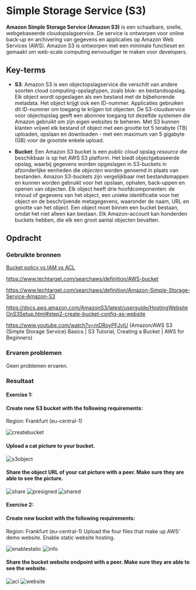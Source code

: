 # Simple Storage Service (S3)

**Amazon Simple Storage Service (Amazon S3)** is een schaalbare, snelle, webgebaseerde cloudopslagservice. De service is ontworpen voor online back-up en archivering van gegevens en applicaties op Amazon Web Services (AWS). Amazon S3 is ontworpen met een minimale functieset en gemaakt om web-scale computing eenvoudiger te maken voor developers.

## Key-terms

- **S3**: Amazon S3 is een objectopslagservice die verschilt van andere soorten cloud computing-opslagtypen, zoals blok- en bestandsopslag. Elk object wordt opgeslagen als een bestand met de bijbehorende metadata. Het object krijgt ook een ID-nummer. Applicaties gebruiken dit ID-nummer om toegang te krijgen tot objecten.
De S3-cloudservice voor objectopslag geeft een abonnee toegang tot dezelfde systemen die Amazon gebruikt om zijn eigen websites te beheren. Met S3 kunnen klanten vrijwel elk bestand of object met een grootte tot 5 terabyte (TB) uploaden, opslaan en downloaden - met een maximum van 5 gigabyte (GB) voor de grootste enkele upload.


- **Bucket**: Een Amazon S3 bucket is een _public cloud_ opslag _resource_ die beschikbaar is op het AWS S3 platform. Het biedt objectgebaseerde opslag, waarbij gegevens worden opgeslagen in S3-buckets in afzonderlijke eenheden die _objecten_ worden genoemd in plaats van bestanden.
Amazon S3-buckets zijn vergelijkbaar met bestandsmappen en kunnen worden gebruikt voor het opslaan, ophalen, back-uppen en openen van objecten. Elk object heeft drie hoofdcomponenten: de inhoud of gegevens van het object, een unieke identificatie voor het object en de beschrijvende metagegevens, waaronder de naam, URL en grootte van het object.
Een object moet binnen een bucket bestaan, omdat het niet alleen kan bestaan. Elk Amazon-account kan honderden buckets hebben, die elk een groot aantal objecten bevatten.

## Opdracht
### Gebruikte bronnen

[Bucket policy vs IAM vs ACL](https://stackoverflow.com/questions/47815526/s3-bucket-policy-vs-access-control-list)

https://www.techtarget.com/searchaws/definition/AWS-bucket

https://www.techtarget.com/searchaws/definition/Amazon-Simple-Storage-Service-Amazon-S3

https://docs.aws.amazon.com/AmazonS3/latest/userguide/HostingWebsiteOnS3Setup.html#step2-create-bucket-config-as-website

https://www.youtube.com/watch?v=mDRoyPFJvlU (Amazon/AWS S3 (Simple Storage Service) Basics | S3 Tutorial, Creating a Bucket | AWS for Beginners)

### Ervaren problemen
Geen problemen ervaren.

### Resultaat

#### Exercise 1:
#### Create new S3 bucket with the following requirements:
Region: Frankfurt (eu-central-1)

![createbucket](https://github.com/techgrounds/techgrounds-EligioPessoa/blob/main/00_includes/AWS-05create.png)

#### Upload a cat picture to your bucket.

![s3object](https://github.com/techgrounds/techgrounds-EligioPessoa/blob/main/00_includes/AWS-05s3object.png)


#### Share the object URL of your cat picture with a peer. Make sure they are able to see the picture.

![share](https://github.com/techgrounds/techgrounds-EligioPessoa/blob/main/00_includes/AWS-05share.png)
![presigned](https://github.com/techgrounds/techgrounds-EligioPessoa/blob/main/00_includes/AWS-05presigned.png)
![shared](https://github.com/techgrounds/techgrounds-EligioPessoa/blob/main/00_includes/AWS-05shared.png)


#### Exercise 2:
#### Create new bucket with the following requirements:
Region: Frankfurt (eu-central-1)
Upload the four files that make up AWS’ demo website.
Enable static website hosting.

![enablestatic](https://github.com/techgrounds/techgrounds-EligioPessoa/blob/main/00_includes/AWS-05enablestatic.png)
![info](https://github.com/techgrounds/techgrounds-EligioPessoa/blob/main/00_includes/AWS-05infowebsite.png)
#### Share the bucket website endpoint with a peer. Make sure they are able to see the website.

![acl](https://github.com/techgrounds/techgrounds-EligioPessoa/blob/main/00_includes/AWS-05acl2.png)
![website](https://github.com/techgrounds/techgrounds-EligioPessoa/blob/main/00_includes/AWS-05staticwebsite.png)
